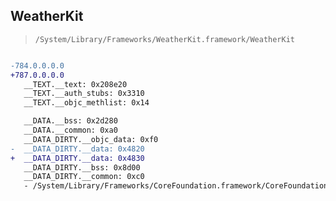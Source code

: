 ## WeatherKit

> `/System/Library/Frameworks/WeatherKit.framework/WeatherKit`

```diff

-784.0.0.0.0
+787.0.0.0.0
   __TEXT.__text: 0x208e20
   __TEXT.__auth_stubs: 0x3310
   __TEXT.__objc_methlist: 0x14

   __DATA.__bss: 0x2d280
   __DATA.__common: 0xa0
   __DATA_DIRTY.__objc_data: 0xf0
-  __DATA_DIRTY.__data: 0x4820
+  __DATA_DIRTY.__data: 0x4830
   __DATA_DIRTY.__bss: 0x8d00
   __DATA_DIRTY.__common: 0xc0
   - /System/Library/Frameworks/CoreFoundation.framework/CoreFoundation

```
